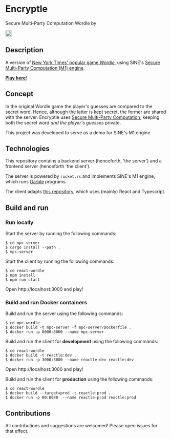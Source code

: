 # Encryptle

Secure Multi-Party Computation Wordle by 

<a href="https://sine.foundation" target="_blank">
  <img src="https://user-images.githubusercontent.com/100690574/199080562-324cd853-48d0-46f8-8e31-3ff70219a888.png" alt="SINE" height="20"/> 
</a>

## Description

A version of [New York Times' popular game _Wordle_](https://www.nytimes.com/games/wordle/index.html), using SINE's [Secure Multi-Party Computation (M1) engine](https://github.com/sine-fdn/wrk17-alpha). 

[__Play here__!](https://mpc-wordle.fly.dev)

## Concept

In the original Wordle game the player's guesses are compared to the secret word. 
Hence, although the latter is kept secret, the former are shared with the server.
Encryptle uses [Secure Multi-Party Computation](https://sine.foundation/library/002-smpc), 
keeping both the secret word _and the player's guesses_ private.

This project was developed to serve as a demo for SINE's M1 engine. 

## Technologies

This repository contains a backend server (henceforth, 'the server') and a frontend server (henceforth 'the client').

The server is powered by `rocket.rs` and implements SINE's M1 engine, which runs [Garble](https://github.com/sine-fdn/garble-lang) programs.

The client adapts [this repository](https://github.com/cwackerfuss/react-wordle), which uses (mainly) React and Typescript. 

## Build and run

### Run locally

Start the server by running the following commands:
```
$ cd mpc-server
$ cargo install --path . 
$ mpc-server
```

Start the client by running the following commands:
```
$ cd react-wordle
$ npm install
$ npm run start
```
Open http://localhost:3000 and play!

### Build and run Docker containers

Build and run the server using the following commands:
```
$ cd mpc-wordle
$ docker build -t mpc-server -f mpc-server/Dockerfile .
$ docker run -p 8000:8000 --name mpc-server
```

Build and run the client for __development__ using the following commands:
```
$ cd react-wordle
$ docker build -t reactle:dev .
$ docker run -p 3000:3000 --name reactle-dev reactle:dev
```
Open http://localhost:3000 and play!

Build and run the client for __production__ using the following commands:
```
$ cd react-wordle
$ docker build --target=prod -t reactle:prod .
$ docker run -p 80:8080  --name reactle-prod reactle:prod
```

## Contributions

All contributions and suggestions are welcomed! Please open issues for that effect.

